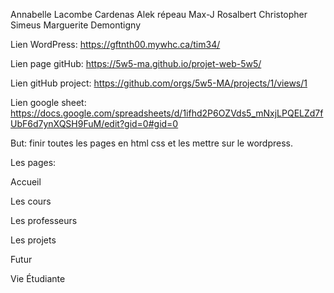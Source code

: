 Annabelle Lacombe Cardenas
Alek répeau
Max-J Rosalbert
Christopher Simeus
Marguerite Demontigny

Lien WordPress:
https://gftnth00.mywhc.ca/tim34/

Lien page gitHub:
https://5w5-ma.github.io/projet-web-5w5/

Lien gitHub project:
https://github.com/orgs/5w5-MA/projects/1/views/1

Lien google sheet:
https://docs.google.com/spreadsheets/d/1ifhd2P6OZVds5_mNxjLPQELZd7fUbF6d7ynXQSH9FuM/edit?gid=0#gid=0

But: finir toutes les pages en html css et les mettre sur le wordpress.

Les pages:

  Accueil
  
  Les cours

  Les professeurs
  
  Les projets
  
  Futur
  
  Vie Étudiante

  

  
  
